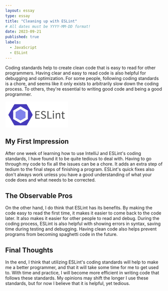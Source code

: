 ```yaml
---
layout: essay
type: essay
title: "Cleaning up with ESLint"
# All dates must be YYYY-MM-DD format!
date: 2023-09-21
published: true
labels:
  - JavaScript
  - ESLint
---
```


Coding standards help to create clean code that is easy to read for other programmers. Having clear and easy to read code is also helpful for debugging and optimization. For some people, following coding standards is a chore, and seems like it only exists to arbitrarily slow down the coding process. To others, they're essential to writing good code and being a good programmer.

<img width="200px" class="rounded float-start pe-4" src="../img/coding-standards/eslint.jpg">

## My First Impression
After one week of learning how to use IntelliJ and ESLint's coding standards, I have found it to be quite tedious to deal with. Having to go through my code to fix all the issues can be a chore. It adds an extra step of tedium to the final steps of finishing a program. ESLint's quick fixes also don't always work unless you have a good understanding of what your code does and what needs to be corrected.

## The Observable Pros
On the other hand, I do think that ESLint has its benefits. By making the code easy to read the first time, it makes it easier to come back to the code later. It also makes it easier for other people to read and debug. During the coding process, ESLint is also helpful with showing errors in syntax, saving time during testing and debugging. Having clean code also helps prevent programs from becoming spaghetti code in the future.

## Final Thoughts
In the end, I think that utilizing ESLint's coding standards will help to make me a better programmer, and that it will take some time for me to get used to. With time and practice, I will become more efficient in writing code that follows these standards. My opinions may shift the longer I use these standards, but for now I believe that it is helpful, yet tedious.
